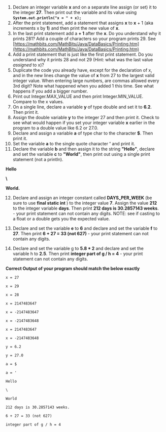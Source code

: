 
1. Declare an integer variable **x** and on a separate line assign (or set) it to the integer **27**. Then print out the variable and its value using **`System.out.println("x = " + x);`**
2. After the print statement, add a statement that assigns **x** to  **x** + 1 (aka increments x by **1**) and then print the new value of **x**.
3. In the last print statement add a  **+ 1** after the **x**. Do you understand why it prints 281? Add a couple of characters so your program prints 29. See [https://mathbits.com/MathBits/Java/DataBasics/Printing.htm](https://mathbits.com/MathBits/Java/DataBasics/Printing.htm) 
4. Add a print statement that is just like the first print statement. Do you understand why it prints 28 and not 29 (Hint: what was the last value _assigned_ to x)?
5. Duplicate the code you already have, except for the declaration of x, and in the new lines change the value of **x** from 27 to the largest valid integer value.  When entering large numbers, are commas allowed every 3rd digit? Note what happened when you added 1 this time. See what happens if you add a bigger number. 
6. Print out  Integer.MAX_VALUE and then print  Integer.MIN_VALUE. Compare to the x values.
7. On a single line, declare a variable **y** of type double and set it to **6.2**. Then print it.
8. Assign the double variable **y** to the  integer 27 and then print it.  Check to see what would happen if you set your integer variable **x** earlier in the program to a double value like 6.2 or 27.0. 
9. Declare and assign a variable **a** of type char to the character **$**. Then print it. 
10. Set the variable **a**  to the single quote character **'** and print it.
11. Declare the variable **b** and then assign it to the string **"Hello"**, declare and set the variable **c** to **"World"**, then print out using a single print statement (not a println).

**Hello**

**\\**

**World.**

12. Declare and assign an integer constant called **DAYS_PER_WEEK** (be sure to use **final static int** ) to the integer value **7**. Assign the value **212** to the integer variable **days**. Then print **212 days is 30.2857143 weeks**. - your print statement can not contain any digits. NOTE: see if casting to a float or a double gets you the expected value. 

13. Declare and set the variable **e** to **6** and declare and set  the variable **f** to **27**. Then print  **6 + 27 = 33 (not 627)**  - your print statement can not contain any digits.

14. Declare and set the variable g to **5.8 * 2** and declare and set  the variable h to **2.5**. Then print   **integer part of g / h = 4**  - your print statement can not contain any digits. 

 

**Correct Output of your program should match the below exactly**

```
x = 27
```

```
x = 29
```

```
x = 28
```

```
x = 2147483647
```

```
x = -2147483647
```

```
x = -2147483648
```

```
x = 2147483647
```

```
x = -2147483648
```

```
y = 6.2
```

```
y = 27.0
```

```
a = $
```

```
a = '
```

```
Hello
```

```
\
```

```
World
```

```
212 days is 30.2857143 weeks.
```

```
6 + 27 = 33 (not 627)
```

```
integer part of g / h = 4
```